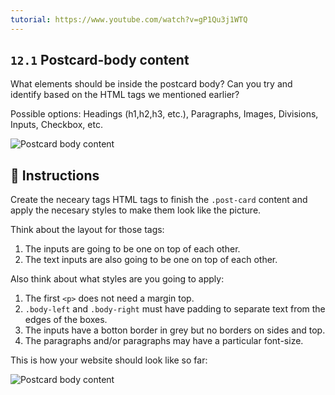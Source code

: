 ```yaml
---
tutorial: https://www.youtube.com/watch?v=gP1Qu3j1WTQ
---
```


## `12.1` Postcard-body content

What elements should be inside the postcard body? Can you try and identify based on the HTML tags we mentioned earlier?

Possible options: Headings (h1,h2,h3, etc.), Paragraphs, Images, Divisions, Inputs, Checkbox, etc.

![Postcard body content](../assets/12.1-body-content.gif)

## 📝 Instructions

Create the neceary tags HTML tags to finish the `.post-card` content and apply the necesary styles to make them look like the picture.

Think about the layout for those tags:

1. The inputs are going to be one on top of each other.
2. The text inputs are also going to be one on top of each other.

Also think about what styles are you going to apply:

1. The first `<p>` does not need a margin top.
2. `.body-left` and `.body-right` must have padding to separate text from the edges of the boxes.
3. The inputs have a botton border in grey but no borders on sides and top.
4. The paragraphs and/or paragraphs may have a particular font-size.

This is how your website should look like so far:

![Postcard body content](../assets/12.1.png)




